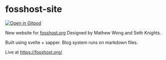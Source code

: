 # fosshost-site

[![Open in Gitpod](https://gitpod.io/button/open-in-gitpod.svg)](https://gitpod.io/#https://github.com/fosshostorg/fosshost.org)

New website for [fosshost.org](https://fosshost.org/)
Designed by Mathew Wong and Seth Knights.

Built using svelte + sapper.
Blog system runs on markdown files.

Live at https://fosshost.org/
